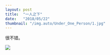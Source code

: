 ```yaml
---
layout: post
title:  "一人之下"
date:   "2018/05/22"
thumbnail: "/img.auto/Under_One_Person/1.jpg"
---
```

很不错。

![]({{site.baseurl}}/assets/img/img.auto/Under_One_Person/1.png)